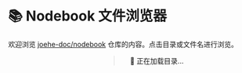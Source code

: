 # 📚 Nodebook 文件浏览器

欢迎浏览 [joehe-doc/nodebook](https://github.com/joehe-doc/nodebook) 仓库的内容。点击目录或文件名进行浏览。

<style>
  #container {
    display: flex;
    gap: 2rem;
  }
  #toc {
    width: 200px;
    font-size: 0.9em;
    line-height: 1.4;
    border-right: 1px solid #ddd;
    padding-right: 1rem;
    position: sticky;
    top: 0;
    max-height: 90vh;
    overflow-y: auto;
  }
  #toc h3 {
    margin: 0.5em 0;
    font-size: 1em;
  }
  #toc a {
    display: block;
    color: #555;
    text-decoration: none;
    padding-left: 0.5em;
  }
  #toc a:hover {
    color: #0366d6;
  }
  #browser {
    flex: 1;
  }
</style>

<div id="container">
  <div id="toc"></div>
  <div id="browser">📂 正在加载目录...</div>
</div>

<script src="https://cdn.jsdelivr.net/npm/marked/marked.min.js"></script>

<script>
  const owner = "joehe-doc";
  const repo = "nodebook";
  const apiBase = `https://api.github.com/repos/${owner}/${repo}/contents`;

  async function loadDirectory(path = "") {
    const res = await fetch(`${apiBase}/${path}`);
    const data = await res.json();

    const browser = document.getElementById("browser");
    const toc = document.getElementById("toc");
    toc.innerHTML = "";
    browser.innerHTML = "";

    // 返回上级目录
    if (path) {
      const back = document.createElement("a");
      back.href = "#";
      back.innerText = "⬅️ 返回上级目录";
      back.style.display = "block";
      back.style.marginBottom = "1em";
      back.onclick = () => {
        const parent = path.split("/").slice(0, -1).join("/");
        loadDirectory(parent);
        return false;
      };
      browser.appendChild(back);
    }

    // 排序
    data.sort((a, b) => {
      if (a.type !== b.type) return a.type === "dir" ? -1 : 1;
      return a.name.localeCompare(b.name);
    });

    // 文件项
    data.forEach(item => {
      const link = document.createElement("a");
      const isDir = item.type === "dir";
      const isMarkdown = item.name.endsWith(".md");
      const isHtml = item.name.endsWith(".html");

      link.href = "#";
      link.innerText = (isDir ? "📁 " : isMarkdown ? "📝 " : "📄 ") + item.name;
      link.style.display = "block";
      link.style.margin = "4px 0";
      link.style.fontWeight = isDir ? "bold" : "normal";
      link.style.color = isDir ? "#0366d6" : "#333";

      if (isDir) {
        link.onclick = () => {
          loadDirectory(path ? `${path}/${item.name}` : item.name);
          return false;
        };
      } else if (isMarkdown) {
        link.onclick = async () => {
          const res = await fetch(item.download_url);
          if (!res.ok) {
            alert("无法加载 Markdown 文件内容");
            return;
          }
          const md = await res.text();
          const html = marked.parse(md);

          // 插入内容
          browser.innerHTML = `<a href="#" onclick="loadDirectory('${path}'); return false;">⬅️ 返回列表</a><hr>`;
          const mdContainer = document.createElement("div");
          mdContainer.innerHTML = html;
          browser.appendChild(mdContainer);

          // 自动为标题生成锚点
          const headings = mdContainer.querySelectorAll("h1, h2, h3");
          headings.forEach((h, i) => {
            const id = "heading-" + i;
            h.id = id;
          });

          // 构建目录导航
          toc.innerHTML = "<h3>🧭 目录</h3>";
          headings.forEach(h => {
            const link = document.createElement("a");
            link.href = `#${h.id}`;
            link.innerText = "  ".repeat(parseInt(h.tagName[1]) - 1) + h.innerText;
            toc.appendChild(link);
          });
        };
      } else {
        const fileUrl = `https://${owner}.github.io/${repo}/${path ? path + '/' : ''}${item.name}`;
        link.href = fileUrl;
        link.target = "_blank";
      }

      browser.appendChild(link);
    });
  }

  loadDirectory();
</script>
